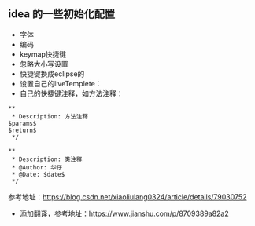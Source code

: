 ## idea 的一些初始化配置

- 字体
- 编码
- keymap快捷键
- 忽略大小写设置
- 快捷键换成eclipse的
- 设置自己的liveTemplete：
- 自己的快捷键注释，如方法注释：
````
**
 * Description: 方法注釋
$params$
$return$
 */
 
**
 * Description: 类注释
 * @Author: 华仔
 * @Date: $date$ 
 */
```` 
参考地址：https://blog.csdn.net/xiaoliulang0324/article/details/79030752

- 添加翻译，参考地址：https://www.jianshu.com/p/8709389a82a2